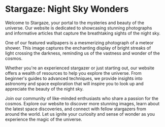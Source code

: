 <!--font:Montserrat-->

# Stargaze: Night Sky Wonders

Welcome to Stargaze, your portal to the mysteries and beauty of the universe. Our website is dedicated to showcasing stunning photographs and informative articles that capture the breathtaking sights of the night sky.

One of our featured wallpapers is a mesmerizing photograph of a meteor shower. This image captures the enchanting display of bright streaks of light crossing the darkness, reminding us of the vastness and wonder of the cosmos.

Whether you're an experienced stargazer or just starting out, our website offers a wealth of resources to help you explore the universe. From beginner's guides to advanced techniques, we provide insights into astronomy and space exploration that will inspire you to look up and appreciate the beauty of the night sky.

Join our community of like-minded enthusiasts who share a passion for the cosmos. Explore our website to discover more stunning images, learn about the latest space discoveries, and connect with fellow stargazers from around the world. Let us ignite your curiosity and sense of wonder as you experience the magic of the universe.

<!--

Write me markdown content of website with wallpaper:

"A photograph of a meteor shower, with bright streaks of light crossing the night sky."

The header of the page should not be copy of the text but rather a real content of the website which is using this wallpaper.


---


# Stargaze - Experience the Beauty of the Night Sky

Welcome to Stargaze, where we bring the wonders of the universe to you. Our website is dedicated to showcasing the beauty of the night sky through stunning photographs and informative articles.

One of our featured wallpapers is a breathtaking photograph of a meteor shower. The image captures the magic of the night sky as bright streaks of light cross the darkness, reminding us of the vastness and mystery of the universe.

Explore our website to discover more stunning images, learn about astronomy and space exploration, and join our community of stargazers who share a passion for the cosmos. Let us inspire you to look up and appreciate the beauty of the night sky.


---


Heading is too long, rewrite whole content.


---


# Stargaze - Discover the Beauty of the Night Sky

Welcome to Stargaze, your destination for exploring the wonders of the universe. Our website is dedicated to showcasing stunning photographs and informative articles that capture the magic of the night sky.

One of our featured wallpapers is a breathtaking photograph of a meteor shower. This image captures the beauty of the night sky as bright streaks of light cross the darkness, reminding us of the vastness and mystery of the cosmos.

Our website offers a wealth of resources for stargazers of all levels. From beginner's guides to advanced techniques, we provide insights into astronomy and space exploration that will inspire you to look up and appreciate the beauty of the night sky.

Join our community of like-minded enthusiasts who share a passion for the cosmos. Explore our website to discover more stunning images, learn about the latest space discoveries, and connect with fellow stargazers from around the world. Let us inspire you to experience the wonder of the universe.


---


Heading is too long, rewrite whole content.


---


# Stargaze - Explore the Beauty of the Night Sky

Welcome to Stargaze, your gateway to the wonders of the universe. Our website is dedicated to showcasing stunning photographs and informative articles that capture the awe-inspiring beauty of the night sky.

One of our featured wallpapers is a breathtaking photograph of a meteor shower. This image captures the magic of the night sky as bright streaks of light cross the darkness, reminding us of the vastness and mystery of the cosmos.

Whether you're a seasoned stargazer or just starting out, our website offers a wealth of resources to help you explore the universe. From beginner's guides to advanced techniques, we provide insights into astronomy and space exploration that will inspire you to look up and appreciate the beauty of the night sky.

Join our community of like-minded enthusiasts who share a passion for the cosmos. Explore our website to discover more stunning images, learn about the latest space discoveries, and connect with fellow stargazers from around the world. Let us inspire you to experience the wonder of the universe.


---


Heading is too long, rewrite whole content.


---


# Stargaze - Discover the Wonders of the Night Sky

Welcome to Stargaze, your portal to the mysteries and beauty of the universe. Our website is dedicated to showcasing stunning photographs and informative articles that capture the breathtaking sights of the night sky.

One of our featured wallpapers is a mesmerizing photograph of a meteor shower. This image captures the enchanting display of bright streaks of light crossing the darkness, reminding us of the vastness and wonder of the cosmos.

Whether you're an experienced stargazer or just starting out, our website offers a wealth of resources to help you explore the universe. From beginner's guides to advanced techniques, we provide insights into astronomy and space exploration that will inspire you to look up and appreciate the beauty of the night sky.

Join our community of like-minded enthusiasts who share a passion for the cosmos. Explore our website to discover more stunning images, learn about the latest space discoveries, and connect with fellow stargazers from around the world. Let us ignite your curiosity and sense of wonder as you experience the magic of the universe.


---


Write me a Google font which is best fitting for the website.

Pick from the list:
- Montserrat
- Poppins
- Lato
- Barlow Condensed
- IBM Plex Sans
- Orbitron
- Roboto
- Exo 2
- Inter
- Alegreya
- Open Sans
- Futura
- Great Vibes
- Playfair Display
- Dancing Script
- Lobster
- Raleway


Write just the font name nothing else.


---


I recommend using the "Montserrat" font for your website.

-->
